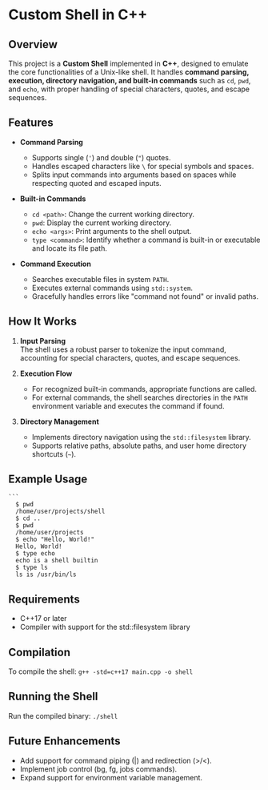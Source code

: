 
# Custom Shell in C++

## Overview  
This project is a **Custom Shell** implemented in **C++**, designed to emulate the core functionalities of a Unix-like shell. It handles **command parsing, execution, directory navigation, and built-in commands** such as `cd`, `pwd`, and `echo`, with proper handling of special characters, quotes, and escape sequences.  

## Features  
- **Command Parsing**  
  - Supports single (`'`) and double (`"`) quotes.  
  - Handles escaped characters like `\` for special symbols and spaces.  
  - Splits input commands into arguments based on spaces while respecting quoted and escaped inputs.  

- **Built-in Commands**  
  - `cd <path>`: Change the current working directory.  
  - `pwd`: Display the current working directory.  
  - `echo <args>`: Print arguments to the shell output.  
  - `type <command>`: Identify whether a command is built-in or executable and locate its file path.  

- **Command Execution**  
  - Searches executable files in system `PATH`.  
  - Executes external commands using `std::system`.  
  - Gracefully handles errors like "command not found" or invalid paths.  

## How It Works  
1. **Input Parsing**  
   The shell uses a robust parser to tokenize the input command, accounting for special characters, quotes, and escape sequences.  
   
2. **Execution Flow**  
   - For recognized built-in commands, appropriate functions are called.  
   - For external commands, the shell searches directories in the `PATH` environment variable and executes the command if found.  

3. **Directory Management**  
   - Implements directory navigation using the `std::filesystem` library.  
   - Supports relative paths, absolute paths, and user home directory shortcuts (`~`).  

## Example Usage  
    ```
      $ pwd
      /home/user/projects/shell
      $ cd ..
      $ pwd
      /home/user/projects
      $ echo "Hello, World!"
      Hello, World!
      $ type echo
      echo is a shell builtin
      $ type ls
      ls is /usr/bin/ls

## Requirements
- C++17 or later
- Compiler with support for the std::filesystem library

## Compilation
To compile the shell:
    ```
    g++ -std=c++17 main.cpp -o shell
    ```

## Running the Shell
Run the compiled binary:
    ```
     ./shell
    ```

## Future Enhancements
- Add support for command piping (|) and redirection (>/<).
- Implement job control (bg, fg, jobs commands).
- Expand support for environment variable management.
